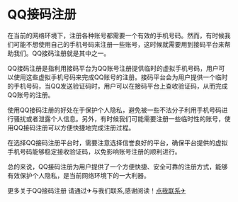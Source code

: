 # QQ接码注册

在当前的网络环境下，注册各种账号都需要一个有效的手机号码。然而，有时候我们可能不想使用自己的手机号码来注册一些账号，这时候就需要用到接码平台来帮助我们。QQ接码注册就是其中之一。

QQ接码注册是指利用接码平台为QQ账号注册提供临时的虚拟手机号码，用户可以使用这些虚拟手机号码来完成QQ账号的注册。接码平台会为用户提供一个临时的手机号码，当QQ发送验证码时，用户可以在接码平台上查收验证码，从而完成QQ账号的注册。

使用QQ接码注册的好处在于保护个人隐私，避免被一些不法分子利用手机号码进行骚扰或者泄露个人信息。另外，有时候我们可能需要注册一些临时性的账号，使用QQ接码注册可以方便快捷地完成注册过程。

在选择QQ接码注册平台时，需要注意选择信誉良好的平台，确保平台提供的虚拟手机号码能够稳定接收验证码，以免影响账号注册的顺利进行。

总的来说，QQ接码注册为用户提供了一个方便快捷、安全可靠的注册方式，能够有效保护个人隐私，是当前网络环境下的一大利器。

更多关于QQ接码注册 请通过✈与我们联系,感谢阅读！[点我联系✈](https://pro.G208.com)